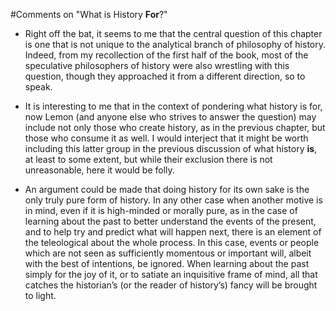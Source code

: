 #Comments on "What is History **For**?"

- Right off the bat, it seems to me that the central question of this chapter is one that is not unique to the analytical branch of philosophy of history. Indeed, from my recollection of the first half of the book, most of the speculative philosophers of history were also wrestling with this question, though they approached it from a different direction, so to speak. 

- It is interesting to me that in the context of pondering what history is for, now Lemon (and anyone else who strives to answer the question) may include not only those who create history, as in the previous chapter, but those who consume it as well. I would interject that it might be worth including this latter group in the previous discussion of what history **is**, at least to some extent, but while their exclusion there is not unreasonable, here it would be folly.  

- An argument could be made that doing history for its own sake is the only truly pure form of history. In any other case when another motive is in mind, even if it is high-minded or morally pure, as in the case of learning about the past to better understand the events of the present, and to help try and predict what will happen next, there is an element of the teleological about the whole process. In this case, events or people which are not seen as sufficiently momentous or important will, albeit with the best of intentions, be ignored. When learning about the past simply for the joy of it, or to satiate an inquisitive frame of mind, all that catches the historian’s (or the reader of history’s) fancy will be brought to light. 
